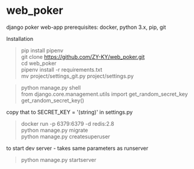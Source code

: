 # web_poker
django poker web-app
prerequisites: docker, python 3.x, pip, git

Installation  
> pip install pipenv  
git clone https://github.com/ZY-KY/web_poker.git  
cd web_poker  
pipenv install -r requirements.txt  
mv project/settings_git.py project/settings.py  

> python manage.py shell  
from django.core.management.utils import get_random_secret_key  
get_random_secret_key()  

copy that to SECRET_KEY = '(string)' in settings.py  

> docker run -p 6379:6379 -d redis:2.8  
python manage.py migrate  
python manage.py createsuperuser  

to start dev server - takes same parameters as runserver  
> python manage.py startserver  
